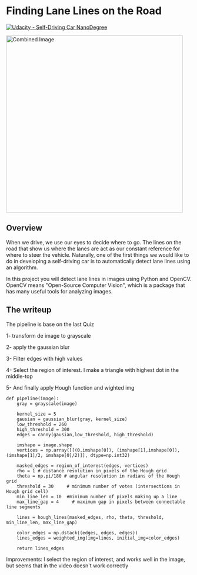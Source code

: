 # **Finding Lane Lines on the Road** 
[![Udacity - Self-Driving Car NanoDegree](https://s3.amazonaws.com/udacity-sdc/github/shield-carnd.svg)](http://www.udacity.com/drive)

<img src="examples/laneLines_thirdPass.jpg" width="480" alt="Combined Image" />

Overview
---

When we drive, we use our eyes to decide where to go.  The lines on the road that show us where the lanes are act as our constant reference for where to steer the vehicle.  Naturally, one of the first things we would like to do in developing a self-driving car is to automatically detect lane lines using an algorithm.

In this project you will detect lane lines in images using Python and OpenCV.  OpenCV means "Open-Source Computer Vision", which is a package that has many useful tools for analyzing images.  

The writeup
---

The pipeline is base on the last Quiz

1- transform de image to grayscale

2- apply the gaussian blur

3- Filter edges with high values

4- Select the region of interest. I make a triangle with highest dot in the middle-top
  
5- And finally apply Hough function and wighted img

```
def pipeline(image):
    gray = grayscale(image)
    
    kernel_size = 5
    gausian = gaussian_blur(gray, kernel_size)
    low_threshold = 260
    high_threshold = 300
    edges = canny(gausian,low_threshold, high_threshold)
    
    imshape = image.shape
    vertices = np.array([[(0,imshape[0]), (imshape[1],imshape[0]), (imshape[1]/2, imshape[0]/2)]], dtype=np.int32)

    masked_edges = region_of_interest(edges, vertices)
    rho = 1 # distance resolution in pixels of the Hough grid
    theta = np.pi/180 # angular resolution in radians of the Hough grid
    threshold = 30     # minimum number of votes (intersections in Hough grid cell)
    min_line_len = 10  #minimum number of pixels making up a line
    max_line_gap = 4     # maximum gap in pixels between connectable line segments
        
    lines = hough_lines(masked_edges, rho, theta, threshold, min_line_len, max_line_gap)
    
    color_edges = np.dstack((edges, edges, edges))
    lines_edges = weighted_img(img=lines, initial_img=color_edges)
    
    return lines_edges 
```
Improvements: I select the region of interest, and works well in the image, but seems that in the video doesn't work correctly
